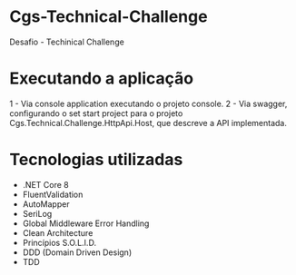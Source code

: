 # Cgs-Technical-Challenge
Desafio - Techinical Challenge

# Executando a aplicação

1 - Via console application executando o projeto console.
2 - Via swagger, configurando o set start project para o projeto Cgs.Technical.Challenge.HttpApi.Host, que descreve a API implementada.

# Tecnologias utilizadas

- .NET Core 8
- FluentValidation
- AutoMapper
- SeriLog
- Global Middleware Error Handling
- Clean Architecture
- Princípios S.O.L.I.D.
- DDD (Domain Driven Design)
- TDD

